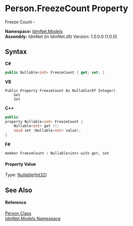 # Person.FreezeCount Property 
 

Freeze Count -

**Namespace:**&nbsp;<a href="N_IdmNet_Models">IdmNet.Models</a><br />**Assembly:**&nbsp;IdmNet (in IdmNet.dll) Version: 1.0.0.0 (1.0.0)

## Syntax

**C#**<br />
``` C#
public Nullable<int> FreezeCount { get; set; }
```

**VB**<br />
``` VB
Public Property FreezeCount As Nullable(Of Integer)
	Get
	Set
```

**C++**<br />
``` C++
public:
property Nullable<int> FreezeCount {
	Nullable<int> get ();
	void set (Nullable<int> value);
}
```

**F#**<br />
``` F#
member FreezeCount : Nullable<int> with get, set

```


#### Property Value
Type: <a href="http://msdn2.microsoft.com/en-us/library/b3h38hb0" target="_blank">Nullable</a>(<a href="http://msdn2.microsoft.com/en-us/library/td2s409d" target="_blank">Int32</a>)

## See Also


#### Reference
<a href="T_IdmNet_Models_Person">Person Class</a><br /><a href="N_IdmNet_Models">IdmNet.Models Namespace</a><br />